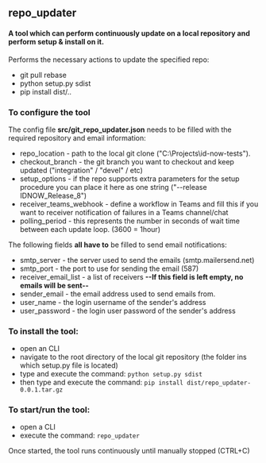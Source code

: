 ## repo_updater

#### A tool which can perform continuously update on a local repository and perform setup & install on it.
Performs the necessary actions to update the specified repo:
- git pull rebase
- python setup.py sdist
- pip install dist/..

### To configure the tool
The config file **src/git_repo_updater.json** needs to be filled with the required repository and email information:
- repo_location - path to the local git clone ("C:\\Projects\\id-now-tests").
- checkout_branch - the git branch you want to checkout and keep updated ("integration" / "devel" / etc)
- setup_options - if the repo supports extra parameters for the setup procedure you can place it here as one string ("--release IDNOW_Release_8")
- receiver_teams_webhook - define a workflow in Teams and fill this  if you want to receiver notification of failures in a Teams channel/chat
- polling_period - this represents the number in seconds of wait time between each update loop. (3600 = 1hour)

The following fields **all have to** be filled to send email notifications:
- smtp_server - the server used to send the emails (smtp.mailersend.net)
- smtp_port - the port to use for sending the email (587)
- receiver_email_list - a list of receivers  **--If this field is left empty, no emails will be sent--**
- sender_email - the email address used to send emails from.
- user_name - the login username of the sender's address
- user_password - the login user password of the sender's address

### To install the tool:
- open an CLI
- navigate to the root directory of the local git repository (the folder ins which setup.py file is located)
- type and execute the command: `python setup.py sdist`
- then type and execute the command: `pip install dist/repo_updater-0.0.1.tar.gz` 

### To start/run the tool:
 - open a CLI
 - execute the command: `repo_updater`

Once started, the tool runs continuously until manually stopped (CTRL+C)
